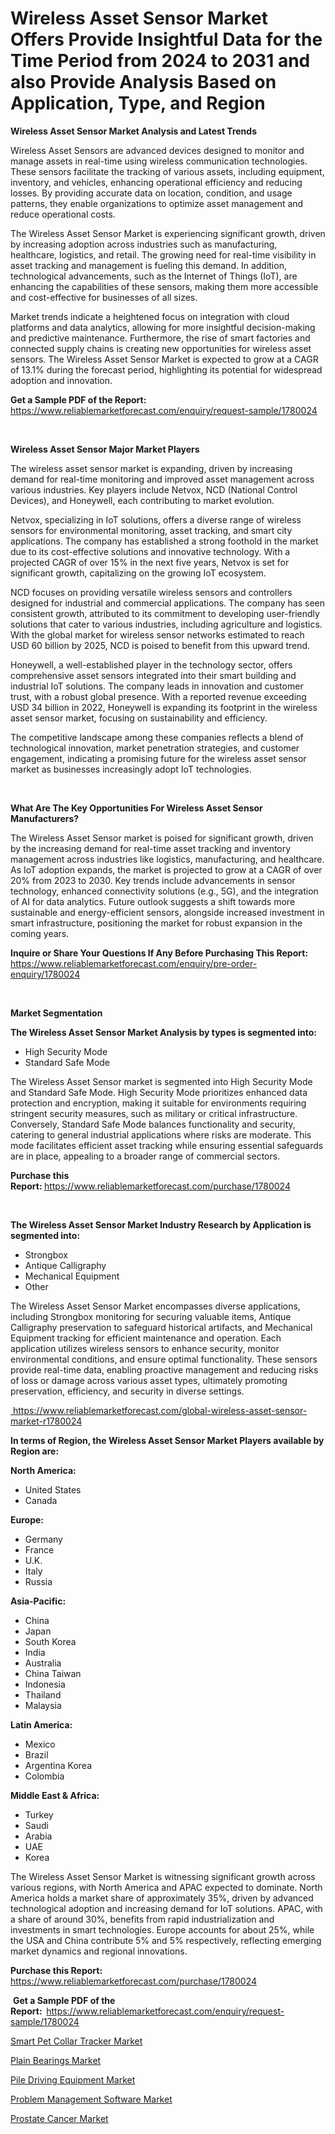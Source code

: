 <p><h1>Wireless Asset Sensor Market Offers Provide Insightful Data for the Time Period from 2024 to 2031 and also Provide Analysis Based on Application, Type, and Region</h1></p><p><strong>Wireless Asset Sensor Market Analysis and Latest Trends</strong></p>
<p><p>Wireless Asset Sensors are advanced devices designed to monitor and manage assets in real-time using wireless communication technologies. These sensors facilitate the tracking of various assets, including equipment, inventory, and vehicles, enhancing operational efficiency and reducing losses. By providing accurate data on location, condition, and usage patterns, they enable organizations to optimize asset management and reduce operational costs.</p><p>The Wireless Asset Sensor Market is experiencing significant growth, driven by increasing adoption across industries such as manufacturing, healthcare, logistics, and retail. The growing need for real-time visibility in asset tracking and management is fueling this demand. In addition, technological advancements, such as the Internet of Things (IoT), are enhancing the capabilities of these sensors, making them more accessible and cost-effective for businesses of all sizes.</p><p>Market trends indicate a heightened focus on integration with cloud platforms and data analytics, allowing for more insightful decision-making and predictive maintenance. Furthermore, the rise of smart factories and connected supply chains is creating new opportunities for wireless asset sensors. The Wireless Asset Sensor Market is expected to grow at a CAGR of 13.1% during the forecast period, highlighting its potential for widespread adoption and innovation.</p></p>
<p><strong>Get a Sample PDF of the Report:&nbsp;</strong> <a href="https://www.reliablemarketforecast.com/enquiry/request-sample/1780024?utm_campaign=1499&utm_medium=2&utm_source=Github&utm_content=ia&utm_term=09102024&utm_id=wireless-asset-sensor">https://www.reliablemarketforecast.com/enquiry/request-sample/1780024</a></p>
<p>&nbsp;</p>
<p><strong>Wireless Asset Sensor Major Market Players</strong></p>
<p><p>The wireless asset sensor market is expanding, driven by increasing demand for real-time monitoring and improved asset management across various industries. Key players include Netvox, NCD (National Control Devices), and Honeywell, each contributing to market evolution.</p><p>Netvox, specializing in IoT solutions, offers a diverse range of wireless sensors for environmental monitoring, asset tracking, and smart city applications. The company has established a strong foothold in the market due to its cost-effective solutions and innovative technology. With a projected CAGR of over 15% in the next five years, Netvox is set for significant growth, capitalizing on the growing IoT ecosystem.</p><p>NCD focuses on providing versatile wireless sensors and controllers designed for industrial and commercial applications. The company has seen consistent growth, attributed to its commitment to developing user-friendly solutions that cater to various industries, including agriculture and logistics. With the global market for wireless sensor networks estimated to reach USD 60 billion by 2025, NCD is poised to benefit from this upward trend.</p><p>Honeywell, a well-established player in the technology sector, offers comprehensive asset sensors integrated into their smart building and industrial IoT solutions. The company leads in innovation and customer trust, with a robust global presence. With a reported revenue exceeding USD 34 billion in 2022, Honeywell is expanding its footprint in the wireless asset sensor market, focusing on sustainability and efficiency.</p><p>The competitive landscape among these companies reflects a blend of technological innovation, market penetration strategies, and customer engagement, indicating a promising future for the wireless asset sensor market as businesses increasingly adopt IoT technologies.</p></p>
<p>&nbsp;</p>
<p><strong>What Are The Key Opportunities For Wireless Asset Sensor Manufacturers?</strong></p>
<p><p>The Wireless Asset Sensor market is poised for significant growth, driven by the increasing demand for real-time asset tracking and inventory management across industries like logistics, manufacturing, and healthcare. As IoT adoption expands, the market is projected to grow at a CAGR of over 20% from 2023 to 2030. Key trends include advancements in sensor technology, enhanced connectivity solutions (e.g., 5G), and the integration of AI for data analytics. Future outlook suggests a shift towards more sustainable and energy-efficient sensors, alongside increased investment in smart infrastructure, positioning the market for robust expansion in the coming years.</p></p>
<p><strong>Inquire or Share Your Questions If Any Before Purchasing This Report:</strong> <a href="https://www.reliablemarketforecast.com/enquiry/pre-order-enquiry/1780024?utm_campaign=1499&utm_medium=2&utm_source=Github&utm_content=ia&utm_term=09102024&utm_id=wireless-asset-sensor">https://www.reliablemarketforecast.com/enquiry/pre-order-enquiry/1780024</a></p>
<p>&nbsp;</p>
<p><strong>Market Segmentation</strong></p>
<p><strong>The Wireless Asset Sensor Market Analysis by types is segmented into:</strong></p>
<p><ul><li>High Security Mode</li><li>Standard Safe Mode</li></ul></p>
<p><p>The Wireless Asset Sensor market is segmented into High Security Mode and Standard Safe Mode. High Security Mode prioritizes enhanced data protection and encryption, making it suitable for environments requiring stringent security measures, such as military or critical infrastructure. Conversely, Standard Safe Mode balances functionality and security, catering to general industrial applications where risks are moderate. This mode facilitates efficient asset tracking while ensuring essential safeguards are in place, appealing to a broader range of commercial sectors.</p></p>
<p><strong>Purchase this Report:&nbsp;</strong><a href="https://www.reliablemarketforecast.com/purchase/1780024?utm_campaign=1499&utm_medium=2&utm_source=Github&utm_content=ia&utm_term=09102024&utm_id=wireless-asset-sensor">https://www.reliablemarketforecast.com/purchase/1780024</a></p>
<p>&nbsp;</p>
<p><strong>The Wireless Asset Sensor Market Industry Research by Application is segmented into:</strong></p>
<p><ul><li>Strongbox</li><li>Antique Calligraphy</li><li>Mechanical Equipment</li><li>Other</li></ul></p>
<p><p>The Wireless Asset Sensor Market encompasses diverse applications, including Strongbox monitoring for securing valuable items, Antique Calligraphy preservation to safeguard historical artifacts, and Mechanical Equipment tracking for efficient maintenance and operation. Each application utilizes wireless sensors to enhance security, monitor environmental conditions, and ensure optimal functionality. These sensors provide real-time data, enabling proactive management and reducing risks of loss or damage across various asset types, ultimately promoting preservation, efficiency, and security in diverse settings.</p></p>
<p><a href="https://www.reliablemarketforecast.com/global-wireless-asset-sensor-market-r1780024?utm_campaign=1499&utm_medium=2&utm_source=Github&utm_content=ia&utm_term=09102024&utm_id=wireless-asset-sensor">&nbsp;https://www.reliablemarketforecast.com/global-wireless-asset-sensor-market-r1780024</a></p>
<p><strong>In terms of Region, the Wireless Asset Sensor Market Players available by Region are:</strong></p>
<p>
    <p> <strong> North America: </strong>
        <ul>
            <li>United States</li>
            <li>Canada</li>
        </ul>
        </p> 
    <p> <strong> Europe: </strong>
        <ul>
            <li>Germany</li>
            <li>France</li>
            <li>U.K.</li>
            <li>Italy</li>
            <li>Russia</li>
        </ul>
        </p> 
    <p> <strong> Asia-Pacific: </strong>
        <ul>
            <li>China</li>
            <li>Japan</li>
            <li>South Korea</li>
            <li>India</li>
            <li>Australia</li>
            <li>China Taiwan</li>
            <li>Indonesia</li>
            <li>Thailand</li>
            <li>Malaysia</li>
        </ul>
        </p> 
    <p> <strong> Latin America: </strong>
        <ul>
            <li>Mexico</li>
            <li>Brazil</li>
            <li>Argentina Korea</li>
            <li>Colombia</li>
        </ul>
        </p> 
    <p> <strong> Middle East & Africa: </strong>
        <ul>
            <li>Turkey</li>
            <li>Saudi</li>
            <li>Arabia</li>
            <li>UAE</li>
            <li>Korea</li>
        </ul>
    </p>
    </p>
<p><p>The Wireless Asset Sensor Market is witnessing significant growth across various regions, with North America and APAC expected to dominate. North America holds a market share of approximately 35%, driven by advanced technological adoption and increasing demand for IoT solutions. APAC, with a share of around 30%, benefits from rapid industrialization and investments in smart technologies. Europe accounts for about 25%, while the USA and China contribute 5% and 5% respectively, reflecting emerging market dynamics and regional innovations.</p></p>
<p><strong>Purchase this Report: </strong><a href="https://www.reliablemarketforecast.com/purchase/1780024?utm_campaign=1499&utm_medium=2&utm_source=Github&utm_content=ia&utm_term=09102024&utm_id=wireless-asset-sensor">https://www.reliablemarketforecast.com/purchase/1780024</a></p>
<p>&nbsp;<strong>Get a Sample PDF of the Report:&nbsp;&nbsp;</strong><a href="https://www.reliablemarketforecast.com/enquiry/request-sample/1780024?utm_campaign=1499&utm_medium=2&utm_source=Github&utm_content=ia&utm_term=09102024&utm_id=wireless-asset-sensor">https://www.reliablemarketforecast.com/enquiry/request-sample/1780024</a></p>
<p><strong></strong></p>
<p><p><a href="https://github.com/AshrafKhan865/Market-Research-Report-List-1/blob/main/smart-pet-collar-tracker-market.md?utm_campaign=1499&utm_medium=2&utm_source=Github&utm_content=ia&utm_term=09102024&utm_id=wireless-asset-sensor">Smart Pet Collar Tracker Market</a></p><p><a href="https://www.linkedin.com/pulse/plain-bearings-market-insights-product-type-application-trends-8jbrf?utm_campaign=1499&utm_medium=2&utm_source=Github&utm_content=ia&utm_term=09102024&utm_id=wireless-asset-sensor">Plain Bearings Market</a></p><p><a href="https://www.linkedin.com/pulse/emerging-trends-pile-driving-equipment-market-global-outlook-future-hf1zf?utm_campaign=1499&utm_medium=2&utm_source=Github&utm_content=ia&utm_term=09102024&utm_id=wireless-asset-sensor">Pile Driving Equipment Market</a></p><p><a href="https://www.linkedin.com/pulse/problem-management-software-market-trends-regional-insights-forecasted-csehc?trackingId=3INrAl8VQJi55fsYRgRXnA%3D%3D&utm_campaign=1499&utm_medium=2&utm_source=Github&utm_content=ia&utm_term=09102024&utm_id=wireless-asset-sensor">Problem Management Software Market</a></p><p><a href="https://www.linkedin.com/pulse/global-prostate-cancer-market-analysis-key-trends-future-projections-vd1bc?trackingId=EHqf1jBWQlu%2BZh%2FPAfcCig%3D%3D&utm_campaign=1499&utm_medium=2&utm_source=Github&utm_content=ia&utm_term=09102024&utm_id=wireless-asset-sensor">Prostate Cancer Market</a></p></p>
